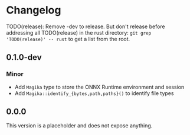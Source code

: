 # Changelog

TODO(release): Remove -dev to release. But don't release before addressing all TODO(release) in the
rust directory: `git grep 'TODO(release)' -- rust` to get a list from the root.

## 0.1.0-dev

### Minor

- Add `Magika` type to store the ONNX Runtime environment and session
- Add `Magika::identify_{bytes,path,paths}()` to identify file types

## 0.0.0

This version is a placeholder and does not expose anything.
